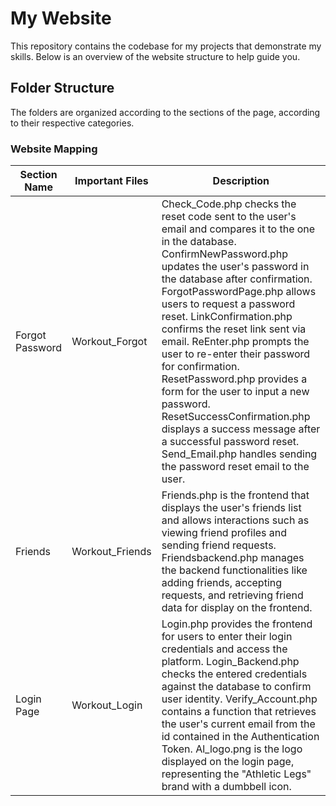 # My Website

This repository contains the codebase for my projects that demonstrate my skills. Below is an overview of the website structure to help guide you.

## Folder Structure

The folders are organized according to the sections of the page, according to their respective categories.

### Website Mapping

| Section Name          | Important Files            | Description         |
|------------------|---------------------------|-------------------------------------------------------------------------------------------------------------
| Forgot Password  | Workout_Forgot          | Check_Code.php checks the reset code sent to the user's email and compares it to the one in the database. ConfirmNewPassword.php updates the user's password in the database after confirmation. ForgotPasswordPage.php allows users to request a password reset. LinkConfirmation.php confirms the reset link sent via email. ReEnter.php prompts the user to re-enter their password for confirmation. ResetPassword.php provides a form for the user to input a new password. ResetSuccessConfirmation.php displays a success message after a successful password reset. Send_Email.php handles sending the password reset email to the user. | 
| Friends          | Workout_Friends         | Friends.php is the frontend that displays the user's friends list and allows interactions such as viewing friend profiles and sending friend requests. Friendsbackend.php manages the backend functionalities like adding friends, accepting requests, and retrieving friend data for display on the frontend. | 
| Login Page       | Workout_Login           | Login.php provides the frontend for users to enter their login credentials and access the platform. Login_Backend.php checks the entered credentials against the database to confirm user identity. Verify_Account.php contains a function that retrieves the user's current email from the id contained in the Authentication Token. Al_logo.png is the logo displayed on the login page, representing the "Athletic Legs" brand with a dumbbell icon. | 
